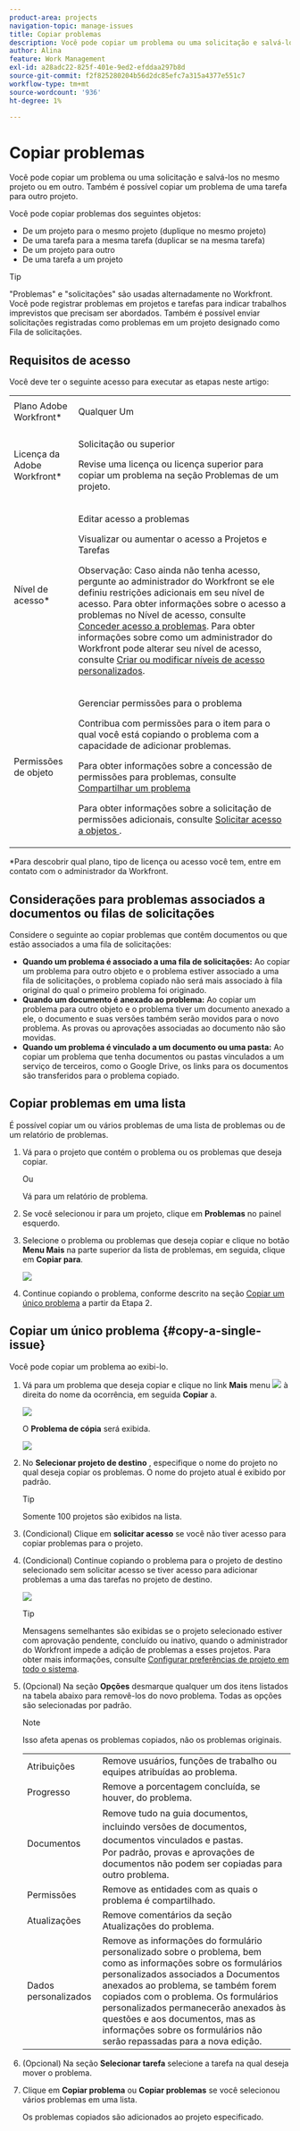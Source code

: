 ```yaml
---
product-area: projects
navigation-topic: manage-issues
title: Copiar problemas
description: Você pode copiar um problema ou uma solicitação e salvá-los no mesmo projeto ou em outro. Também é possível copiar um problema de uma tarefa para outro projeto.
author: Alina
feature: Work Management
exl-id: a28adc22-825f-401e-9ed2-efddaa297b8d
source-git-commit: f2f825280204b56d2dc85efc7a315a4377e551c7
workflow-type: tm+mt
source-wordcount: '936'
ht-degree: 1%

---
```


# Copiar problemas

Você pode copiar um problema ou uma solicitação e salvá-los no mesmo projeto ou em outro. Também é possível copiar um problema de uma tarefa para outro projeto.

Você pode copiar problemas dos seguintes objetos:

* De um projeto para o mesmo projeto (duplique no mesmo projeto)
* De uma tarefa para a mesma tarefa (duplicar se na mesma tarefa)
* De um projeto para outro
* De uma tarefa a um projeto

>[!TIP]
>
>&quot;Problemas&quot; e &quot;solicitações&quot; são usadas alternadamente no Workfront. Você pode registrar problemas em projetos e tarefas para indicar trabalhos imprevistos que precisam ser abordados. Também é possível enviar solicitações registradas como problemas em um projeto designado como Fila de solicitações.

## Requisitos de acesso

Você deve ter o seguinte acesso para executar as etapas neste artigo:

<table style="table-layout:auto"> 
 <col> 
 <col> 
 <tbody> 
  <tr> 
   <td role="rowheader">Plano Adobe Workfront*</td> 
   <td> <p>Qualquer Um</p> </td> 
  </tr> 
  <tr> 
   <td role="rowheader">Licença da Adobe Workfront*</td> 
   <td> <p>Solicitação ou superior</p> <p>Revise uma licença ou licença superior para copiar um problema na seção Problemas de um projeto.</p> </td> 
  </tr> 
  <tr> 
   <td role="rowheader">Nível de acesso*</td> 
   <td> <p>Editar acesso a problemas</p> <p>Visualizar ou aumentar o acesso a Projetos e Tarefas</p> <p>Observação: Caso ainda não tenha acesso, pergunte ao administrador do Workfront se ele definiu restrições adicionais em seu nível de acesso. Para obter informações sobre o acesso a problemas no Nível de acesso, consulte <a href="../../../administration-and-setup/add-users/configure-and-grant-access/grant-access-issues.md" class="MCXref xref">Conceder acesso a problemas</a>. Para obter informações sobre como um administrador do Workfront pode alterar seu nível de acesso, consulte <a href="../../../administration-and-setup/add-users/configure-and-grant-access/create-modify-access-levels.md" class="MCXref xref">Criar ou modificar níveis de acesso personalizados</a>. </p> </td> 
  </tr> 
  <tr> 
   <td role="rowheader">Permissões de objeto</td> 
   <td> <p>Gerenciar permissões para o problema</p> <p>Contribua com permissões para o item para o qual você está copiando o problema com a capacidade de adicionar problemas.</p> <p> Para obter informações sobre a concessão de permissões para problemas, consulte <a href="../../../workfront-basics/grant-and-request-access-to-objects/share-an-issue.md" class="MCXref xref">Compartilhar um problema </a></p> <p>Para obter informações sobre a solicitação de permissões adicionais, consulte <a href="../../../workfront-basics/grant-and-request-access-to-objects/request-access.md" class="MCXref xref">Solicitar acesso a objetos </a>.</p> </td> 
  </tr> 
 </tbody> 
</table>

&#42;Para descobrir qual plano, tipo de licença ou acesso você tem, entre em contato com o administrador da Workfront.

## Considerações para problemas associados a documentos ou filas de solicitações

Considere o seguinte ao copiar problemas que contêm documentos ou que estão associados a uma fila de solicitações:

* **Quando um problema é associado a uma fila de solicitações:** Ao copiar um problema para outro objeto e o problema estiver associado a uma fila de solicitações, o problema copiado não será mais associado à fila original do qual o primeiro problema foi originado.
* **Quando um documento é anexado ao problema:** Ao copiar um problema para outro objeto e o problema tiver um documento anexado a ele, o documento e suas versões também serão movidos para o novo problema. As provas ou aprovações associadas ao documento não são movidas.
* **Quando um problema é vinculado a um documento ou uma pasta:** Ao copiar um problema que tenha documentos ou pastas vinculados a um serviço de terceiros, como o Google Drive, os links para os documentos são transferidos para o problema copiado. 

## Copiar problemas em uma lista

É possível copiar um ou vários problemas de uma lista de problemas ou de um relatório de problemas.

1. Vá para o projeto que contém o problema ou os problemas que deseja copiar.

   Ou

   Vá para um relatório de problema.

1. Se você selecionou ir para um projeto, clique em **Problemas** no painel esquerdo.
1. Selecione o problema ou problemas que deseja copiar e clique no botão **Menu Mais** na parte superior da lista de problemas, em seguida, clique em **Copiar para**.

   ![](assets/copy-issue-in-list-nwe-350x169.png)

1. Continue copiando o problema, conforme descrito na seção [Copiar um único problema](#copy-a-single-issue) a partir da Etapa 2.

   <!--
   <MadCap:conditionalText data-mc-conditions="QuicksilverOrClassic.Draft mode">
   (NOTE:&nbsp;ensure step number stays accurate)
   </MadCap:conditionalText>
   -->

## Copiar um único problema {#copy-a-single-issue}

Você pode copiar um problema ao exibi-lo.

1. Vá para um problema que deseja copiar e clique no link **Mais** menu ![](assets/more-icon.png) à direita do nome da ocorrência, em seguida **Copiar** a.

   ![](assets/nwe-copy-at-issue-level-highlighted-350x580.png)

   O **Problema de cópia** será exibida.

   ![](assets/copy-issue-box-nwe-350x285.png)

1. No **Selecionar projeto de destino** , especifique o nome do projeto no qual deseja copiar os problemas. O nome do projeto atual é exibido por padrão.

   >[!TIP]
   >
   >Somente 100 projetos são exibidos na lista.

1. (Condicional) Clique em **solicitar acesso** se você não tiver acesso para copiar problemas para o projeto.
1. (Condicional) Continue copiando o problema para o projeto de destino selecionado sem solicitar acesso se tiver acesso para adicionar problemas a uma das tarefas no projeto de destino.

   ![](assets/copy-issue-request-access-from-project-nwe-350x125.png)

   >[!TIP]
   >
   >Mensagens semelhantes são exibidas se o projeto selecionado estiver com aprovação pendente, concluído ou inativo, quando o administrador do Workfront impede a adição de problemas a esses projetos. Para obter mais informações, consulte [Configurar preferências de projeto em todo o sistema](../../../administration-and-setup/set-up-workfront/configure-system-defaults/set-project-preferences.md).

1. (Opcional) Na seção **Opções** desmarque qualquer um dos itens listados na tabela abaixo para removê-los do novo problema. Todas as opções são selecionadas por padrão.

   >[!NOTE]
   Isso afeta apenas os problemas copiados, não os problemas originais.

   <table style="table-layout:auto"> 
    <col> 
    <col> 
    <tbody> 
     <tr> 
      <td role="rowheader">Atribuições</td> 
      <td>Remove usuários, funções de trabalho ou equipes atribuídas ao problema.</td> 
     </tr> 
     <tr> 
      <td role="rowheader">Progresso</td> 
      <td>Remove a porcentagem concluída, se houver, do problema. </td> 
     </tr> 
     <tr> 
      <td role="rowheader">Documentos</td> 
      <td><span style="line-height: 1.5;">Remove tudo na guia documentos, incluindo versões de documentos, documentos vinculados e pastas.</span> <br>Por padrão, provas e aprovações de documentos não podem ser copiadas para outro problema.</td> 
     </tr> 
     <tr> 
      <td role="rowheader">Permissões</td> 
      <td>Remove as entidades com as quais o problema é compartilhado. </td> 
     </tr> 
     <tr> 
      <td role="rowheader">Atualizações</td> 
      <td>Remove comentários da seção Atualizações do problema.</td> 
     </tr> 
     <tr> 
      <td role="rowheader">Dados personalizados</td> 
      <td>Remove as informações do formulário personalizado sobre o problema, bem como as informações sobre os formulários personalizados associados a Documentos anexados ao problema, se também forem copiados com o problema. Os formulários personalizados permanecerão anexados às questões e aos documentos, mas as informações sobre os formulários não serão repassadas para a nova edição. </td> 
     </tr> 
    </tbody> 
   </table>

1. (Opcional) Na seção **Selecionar tarefa** selecione a tarefa na qual deseja mover o problema.
1. Clique em **Copiar problema** ou **Copiar problemas** se você selecionou vários problemas em uma lista.

   Os problemas copiados são adicionados ao projeto especificado.

 
